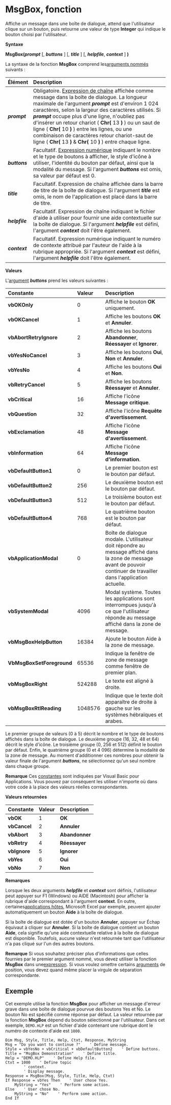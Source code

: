 
# MsgBox, fonction


 

Affiche un message dans une boîte de dialogue, attend que l'utilisateur clique sur un bouton, puis retourne une valeur de type  **Integer** qui indique le bouton choisi par l'utilisateur.
 
 **Syntaxe**
 
 **MsgBox(*prompt*** [, ***buttons*** ] [, ***title*** ] [, ***helpfile***, ***context*** ] **)**
 
La syntaxe de la fonction  **MsgBox** comprend les[arguments nommés](b8bdf64f-5920-1ae9-16d0-b26d09524a30.md) suivants :
 


|**Élément**|**Description**|
|:-----|:-----|
|***prompt***|Obligatoire. [Expression de chaîne](b8bdf64f-5920-1ae9-16d0-b26d09524a30.md) affichée comme message dans la boîte de dialogue. La longueur maximale de l'argument ***prompt*** est d'environ 1 024 caractères, selon la largeur des caractères utilisés. Si ***prompt*** occupe plus d'une ligne, n'oubliez pas d'insérer un retour chariot ( **Chr(** 13 **)** ) ou un saut de ligne ( **Chr(** 10 **)** ) entre les lignes, ou une combinaison de caractères retour chariot-saut de ligne ( **Chr(** 13 **)** &amp; **Chr(** 10 **)** ) entre chaque ligne.|
|***buttons***|Facultatif. [Expression numérique](b8bdf64f-5920-1ae9-16d0-b26d09524a30.md) indiquant le nombre et le type de boutons à afficher, le style d'icône à utiliser, l'identité du bouton par défaut, ainsi que la modalité du message. Si l'argument ***buttons*** est omis, sa valeur par défaut est 0.|
|***title***|Facultatif. Expression de chaîne affichée dans la barre de titre de la boîte de dialogue. Si l'argument  ***title*** est omis, le nom de l'application est placé dans la barre de titre.|
|***helpfile***|Facultatif. Expression de chaîne indiquant le fichier d'aide à utiliser pour fournir une aide contextuelle sur la boîte de dialogue. Si l'argument  ***helpfile*** est défini, l'argument ***context*** doit l'être également.|
|***context***|Facultatif. Expression numérique indiquant le numéro de contexte attribué par l'auteur de l'aide à la rubrique appropriée. Si l'argument  ***context*** est défini, l'argument ***helpfile*** doit l'être également.|
 **Valeurs**
 
L'[argument](b8bdf64f-5920-1ae9-16d0-b26d09524a30.md) ***buttons*** prend les valeurs suivantes :
 


|**Constante**|**Valeur**|**Description**|
|:-----|:-----|:-----|
|**vbOKOnly**|0|Affiche le bouton  **OK** uniquement.|
|**vbOKCancel**|1|Affiche les boutons  **OK** et **Annuler**.|
|**vbAbortRetryIgnore**|2|Affiche les boutons  **Abandonner**, **Réessayer** et **Ignorer**.|
|**vbYesNoCancel**|3|Affiche les boutons  **Oui**, **Non** et **Annuler**.|
|**vbYesNo**|4|Affiche les boutons  **Oui** et **Non**.|
|**vbRetryCancel**|5|Affiche les boutons  **Réessayer** et **Annuler**.|
|**vbCritical**|16|Affiche l'icône  **Message critique**.|
|**vbQuestion**|32|Affiche l'icône  **Requête d'avertissement**.|
|**vbExclamation**|48|Affiche l'icône  **Message d'avertissement**.|
|**vbInformation**|64|Affiche l'icône  **Message d'information**.|
|**vbDefaultButton1**|0|Le premier bouton est le bouton par défaut.|
|**vbDefaultButton2**|256|Le deuxième bouton est le bouton par défaut.|
|**vbDefaultButton3**|512|Le troisième bouton est le bouton par défaut.|
|**vbDefaultButton4**|768|Le quatrième bouton est le bouton par défaut.|
|**vbApplicationModal**|0|Boîte de dialogue modale. L'utilisateur doit répondre au message affiché dans la zone de message avant de pouvoir continuer de travailler dans l'application actuelle.|
|**vbSystemModal**|4096|Modal système. Toutes les applications sont interrompues jusqu'à ce que l'utilisateur réponde au message affiché dans la zone de message.|
|**vbMsgBoxHelpButton**|16384|Ajoute le bouton Aide à la zone de message.|
|**VbMsgBoxSetForeground**|65536|Indique la fenêtre de zone de message comme fenêtre de premier plan.|
|**vbMsgBoxRight**|524288|Le texte est aligné à droite.|
|**vbMsgBoxRtlReading**|1048576|Indique que le texte doit apparaître de droite à gauche sur les systèmes hébraïques et arabes.|
Le premier groupe de valeurs (0 à 5) décrit le nombre et le type de boutons affichés dans la boîte de dialogue. Le deuxième groupe (16, 32, 48 et 64) décrit le style d'icône. Le troisième groupe (0, 256 et 512) définit le bouton par défaut. Enfin, le quatrième groupe (0 et 4 096) détermine la modalité de la zone de message. Au moment d'additionner ces nombres pour obtenir la valeur finale de l'argument  ***buttons***, ne sélectionnez qu'un seul nombre dans chaque groupe.
 

 **Remarque**  Ces [constantes](b8bdf64f-5920-1ae9-16d0-b26d09524a30.md) sont indiquées par Visual Basic pour Applications. Vous pouvez par conséquent les utiliser n'importe où dans votre code à la place des valeurs réelles correspondantes.
 

 **Valeurs retournées**
 


|**Constante**|**Valeur**|**Description**|
|:-----|:-----|:-----|
|**vbOK**|1|**OK**|
|**vbCancel**|2|**Annuler**|
|**vbAbort**|3|**Abandonner**|
|**vbRetry**|4|**Réessayer**|
|**vbIgnore**|5|**Ignorer**|
|**vbYes**|6|**Oui**|
|**vbNo**|7|**Non**|
 **Remarques**
 
Lorsque les deux arguments  ***helpfile*** et ***context*** sont définis, l'utilisateur peut appuyer sur F1 (Windows) ou AIDE (Macintosh) pour afficher la rubrique d'aide correspondant à l'argument **context**. En outre, certaines[applications hôtes](b8bdf64f-5920-1ae9-16d0-b26d09524a30.md), Microsoft Excel par exemple, peuvent ajouter automatiquement un bouton  **Aide** à la boîte de dialogue.
 
Si la boîte de dialogue est dotée d'un bouton  **Annuler**, appuyer sur Échap équivaut à cliquer sur **Annuler**. Si la boîte de dialogue contient un bouton **Aide**, cela signifie qu'une aide contextuelle relative à la boîte de dialogue est disponible. Toutefois, aucune valeur n'est retournée tant que l'utilisateur n'a pas cliqué sur l'un des autres boutons.
 

 **Remarque**  Si vous souhaitez préciser plus d'informations que celles fournies par le premier argument nommé, vous devez utiliser la fonction  **MsgBox** dans une[expression](b8bdf64f-5920-1ae9-16d0-b26d09524a30.md). Si vous voulez omettre certains [arguments](b8bdf64f-5920-1ae9-16d0-b26d09524a30.md) de position, vous devez quand même placer la virgule de séparation correspondante.
 


## Exemple

Cet exemple utilise la fonction  **MsgBox** pour afficher un message d'erreur grave dans une boîte de dialogue pourvue des boutons Yes et No. Le bouton No est spécifié comme réponse par défaut. La valeur retournée par la fonction **MsgBox** dépend du bouton sélectionné par l'utilisateur. Dans cet exemple, `DEMO.HLP` est un fichier d'aide contenant une rubrique dont le numéro de contexte d'aide est `1000`.
 

 

```
Dim Msg, Style, Title, Help, Ctxt, Response, MyString
Msg = "Do you want to continue ?"    ' Define message.
Style = vbYesNo + vbCritical + vbDefaultButton2    ' Define buttons.
Title = "MsgBox Demonstration"    ' Define title.
Help = "DEMO.HLP"    ' Define Help file.
Ctxt = 1000    ' Define topic
        ' context. 
        ' Display message.
Response = MsgBox(Msg, Style, Title, Help, Ctxt)
If Response = vbYes Then    ' User chose Yes.
    MyString = "Yes"    ' Perform some action.
Else    ' User chose No.
    MyString = "No"    ' Perform some action.
End If

```

